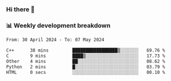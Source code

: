 ### Hi there 👋

### 📊 Weekly development breakdown
<!--START_SECTION:waka-->

```txt
From: 30 April 2024 - To: 07 May 2024

C++      38 mins         █████████████████▒░░░░░░░   69.76 %
C        9 mins          ████▒░░░░░░░░░░░░░░░░░░░░   17.73 %
Other    4 mins          ██░░░░░░░░░░░░░░░░░░░░░░░   08.62 %
Python   2 mins          █░░░░░░░░░░░░░░░░░░░░░░░░   03.79 %
HTML     0 secs          ░░░░░░░░░░░░░░░░░░░░░░░░░   00.10 %
```

<!--END_SECTION:waka-->
